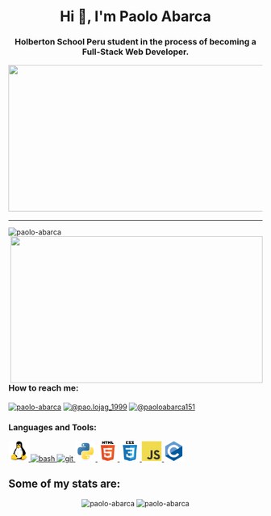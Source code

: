 <h1 align="center">Hi 👋, I'm Paolo Abarca</h1>
<h3 align="center"<>Holberton School Peru student in the process of becoming a Full-Stack Web Developer.</h3>
<div align="center">
  <img height="290px" width="800px" src="https://www.daleconcepcion.com.ar/wp-content/uploads/2020/08/shutterstock-10338536170938-620x354-01-750x4101-1.jpg">
</div>
<hr>
<p align="left"> <img src="https://komarev.com/ghpvc/?username=paolo-abarca&label=Profile%20views&color=0e75b6&style=flat" alt="paolo-abarca" /><img align="right" height="290px" width="500px" src="https://megatasktechnologies.com/assets/images/web-development1.gif"> </p>

<h3 align="left">How to reach me:</h3>

<div align="left">
  <a href="https://linkedin.com/in/paolo-abarca" target="blank"><img align="center" src="https://raw.githubusercontent.com/rahuldkjain/github-profile-readme-generator/master/src/images/icons/Social/linked-in-alt.svg" alt="paolo-abarca" height="30" width="40" /></a>
  <a href="https://medium.com/@pao.lojag_1999" target="blank"><img align="center" src="https://raw.githubusercontent.com/rahuldkjain/github-profile-readme-generator/master/src/images/icons/Social/medium.svg" alt="@pao.lojag_1999" height="30" width="40" /></a>
  <a href="https://twitter.com/@paoloabarca151" target="blank"><img align="center" src="https://raw.githubusercontent.com/rahuldkjain/github-profile-readme-generator/master/src/images/icons/Social/twitter.svg" alt="@paoloabarca151" height="30" width="40" /></a>
</div>

<h3 align="left">Languages and Tools:</h3>
<div>
  <a href="https://www.linux.org/" target="_blank" rel="noreferrer"> <img src="https://raw.githubusercontent.com/devicons/devicon/master/icons/linux/linux-original.svg" alt="linux" width="40" height="40"/>
</a>
  <a href="https://www.gnu.org/software/bash/" target="_blank" rel="noreferrer"> <img src="https://www.vectorlogo.zone/logos/gnu_bash/gnu_bash-icon.svg" alt="bash" width="40" height="40"/> </a>
  <a href="https://git-scm.com/" target="_blank" rel="noreferrer"> <img src="https://www.vectorlogo.zone/logos/git-scm/git-scm-icon.svg" alt="git" width="40" height="40"/>
</a>
  <a href="https://www.python.org" target="_blank" rel="noreferrer"> <img src="https://raw.githubusercontent.com/devicons/devicon/master/icons/python/python-original.svg" alt="python" width="40" height="40"/>
</a>
  <a href="https://www.w3.org/html/" target="_blank" rel="noreferrer"> <img src="https://raw.githubusercontent.com/devicons/devicon/master/icons/html5/html5-original-wordmark.svg" alt="html5" width="40" height="40"/>
</a>
  <a href="https://www.w3schools.com/css/" target="_blank" rel="noreferrer"> <img src="https://raw.githubusercontent.com/devicons/devicon/master/icons/css3/css3-original-wordmark.svg" alt="css3" width="40" height="40"/>
</a>
  <a href="https://developer.mozilla.org/en-US/docs/Web/JavaScript" target="_blank" rel="noreferrer"> <img src="https://raw.githubusercontent.com/devicons/devicon/master/icons/javascript/javascript-original.svg" alt="javascript" width="40" height="40"/>
</a>
  <a href="https://www.cprogramming.com/" target="_blank" rel="noreferrer"> <img src="https://raw.githubusercontent.com/devicons/devicon/master/icons/c/c-original.svg" alt="c" width="40" height="40"/>
</a>
</div>

<h2>Some of my stats are:</h2>
<div align="center">
  <img width="43%" src="https://github-readme-stats.vercel.app/api/top-langs?username=paolo-abarca&show_icons=true&locale=en&layout=compact&theme=tokyonight" alt="paolo-abarca">
  <img width="51%" src="https://github-readme-stats.vercel.app/api?username=paolo-abarca&show_icons=true&locale=en&theme=tokyonight" alt="paolo-abarca">
</div>
